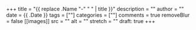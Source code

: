 +++
title = "{{ replace .Name "-" " " | title }}"
description = ""
author = ""
date = {{ .Date }}
tags = [""]
categories = [""]
comments = true
removeBlur = false
[[images]]
  src = ""
  alt = ""
  stretch = ""
draft: true
+++